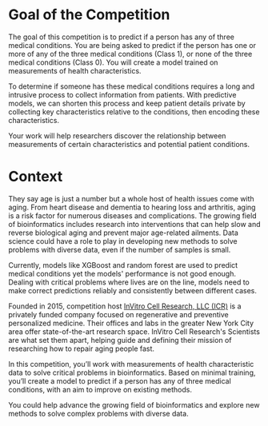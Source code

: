 # Goal of the Competition
The goal of this competition is to predict if a person has any of three medical conditions. You are being asked to predict if the person has one or more of any of the three medical conditions (Class 1), or none of the three medical conditions (Class 0). You will create a model trained on measurements of health characteristics.

To determine if someone has these medical conditions requires a long and intrusive process to collect information from patients. With predictive models, we can shorten this process and keep patient details private by collecting key characteristics relative to the conditions, then encoding these characteristics.

Your work will help researchers discover the relationship between measurements of certain characteristics and potential patient conditions.  

# Context
They say age is just a number but a whole host of health issues come with aging. From heart disease and dementia to hearing loss and arthritis, aging is a risk factor for numerous diseases and complications. The growing field of bioinformatics includes research into interventions that can help slow and reverse biological aging and prevent major age-related ailments. Data science could have a role to play in developing new methods to solve problems with diverse data, even if the number of samples is small.

Currently, models like XGBoost and random forest are used to predict medical conditions yet the models' performance is not good enough. Dealing with critical problems where lives are on the line, models need to make correct predictions reliably and consistently between different cases.

Founded in 2015, competition host [InVitro Cell Research, LLC (ICR)](https://invitrocellresearch.com/) is a privately funded company focused on regenerative and preventive personalized medicine. Their offices and labs in the greater New York City area offer state-of-the-art research space. InVitro Cell Research's Scientists are what set them apart, helping guide and defining their mission of researching how to repair aging people fast.

In this competition, you’ll work with measurements of health characteristic data to solve critical problems in bioinformatics. Based on minimal training, you’ll create a model to predict if a person has any of three medical conditions, with an aim to improve on existing methods.

You could help advance the growing field of bioinformatics and explore new methods to solve complex problems with diverse data.